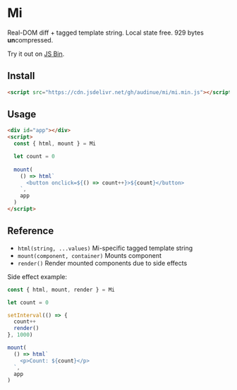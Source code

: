 # Mi

Real-DOM diff + tagged template string. Local state free. 929 bytes **un**compressed.

Try it out on [JS Bin](https://jsbin.com/bazopiv/edit?html,js,output).

## Install

```html
<script src="https://cdn.jsdelivr.net/gh/audinue/mi/mi.min.js"></script>
```

## Usage
```html
<div id="app"></div>
<script>
  const { html, mount } = Mi

  let count = 0
  
  mount(
    () => html`
      <button onclick=${() => count++}>${count}</button>
    `,
    app
  )
</script>
```

## Reference

- `html(string, ...values)` Mi-specific tagged template string
- `mount(component, container)` Mounts component
- `render()` Render mounted components due to side effects

Side effect example:

```js
const { html, mount, render } = Mi

let count = 0

setInterval(() => {
  count++
  render()
}, 1000)

mount(
  () => html`
    <p>Count: ${count}</p>
  `,
  app
)
```
